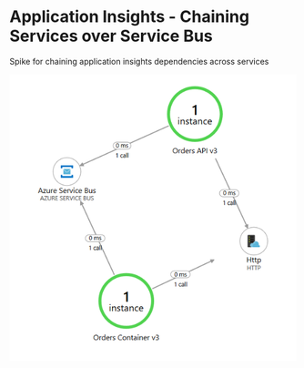 # Application Insights - Chaining Services over Service Bus
Spike for chaining application insights dependencies across services

![Example of app map](./media/example-app-map.png)
